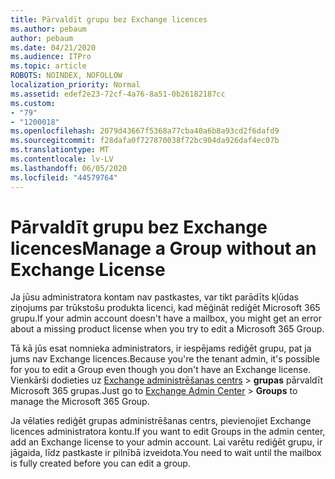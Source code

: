 ```yaml
---
title: Pārvaldīt grupu bez Exchange licences
ms.author: pebaum
author: pebaum
ms.date: 04/21/2020
ms.audience: ITPro
ms.topic: article
ROBOTS: NOINDEX, NOFOLLOW
localization_priority: Normal
ms.assetid: edef2e23-72cf-4a76-8a51-0b26182187cc
ms.custom:
- "79"
- "1200018"
ms.openlocfilehash: 2079d43667f5368a77cba40a6b8a93cd2f6dafd9
ms.sourcegitcommit: f28dafa0f727870038f72bc904da926daf4ec07b
ms.translationtype: MT
ms.contentlocale: lv-LV
ms.lasthandoff: 06/05/2020
ms.locfileid: "44579764"
---
```

# <a name="manage-a-group-without-an-exchange-license"></a><span data-ttu-id="d987c-102">Pārvaldīt grupu bez Exchange licences</span><span class="sxs-lookup"><span data-stu-id="d987c-102">Manage a Group without an Exchange License</span></span>

<span data-ttu-id="d987c-103">Ja jūsu administratora kontam nav pastkastes, var tikt parādīts kļūdas ziņojums par trūkstošu produkta licenci, kad mēģināt rediģēt Microsoft 365 grupu.</span><span class="sxs-lookup"><span data-stu-id="d987c-103">If your admin account doesn't have a mailbox, you might get an error about a missing product license when you try to edit a Microsoft 365 Group.</span></span>
  
<span data-ttu-id="d987c-104">Tā kā jūs esat nomnieka administrators, ir iespējams rediģēt grupu, pat ja jums nav Exchange licences.</span><span class="sxs-lookup"><span data-stu-id="d987c-104">Because you're the tenant admin, it's possible for you to edit a Group even though you don't have an Exchange license.</span></span> <span data-ttu-id="d987c-105">Vienkārši dodieties uz [Exchange administrēšanas centrs](https://outlook.office365.com/ecp.aspx) \> **grupas** pārvaldīt Microsoft 365 grupas.</span><span class="sxs-lookup"><span data-stu-id="d987c-105">Just go to [Exchange Admin Center](https://outlook.office365.com/ecp.aspx) \> **Groups** to manage the Microsoft 365 Group.</span></span>
  
<span data-ttu-id="d987c-106">Ja vēlaties rediģēt grupas administrēšanas centrs, pievienojiet Exchange licences administratora kontu.</span><span class="sxs-lookup"><span data-stu-id="d987c-106">If you want to edit Groups in the admin center, add an Exchange license to your admin account.</span></span> <span data-ttu-id="d987c-107">Lai varētu rediģēt grupu, ir jāgaida, līdz pastkaste ir pilnībā izveidota.</span><span class="sxs-lookup"><span data-stu-id="d987c-107">You need to wait until the mailbox is fully created before you can edit a group.</span></span>
  